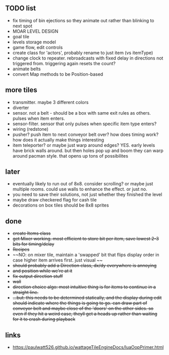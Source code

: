 
## TODO list
- fix timing of bin ejections so they animate out rather than blinking to next spot
- MOAR LEVEL DESIGN
- goal tile
- levels storage model
- game flow, edit controls
- create class for 'actors', probably rename to just item (vs itemType)
- change clock to repeater.  rebroadcasts with fixed delay in directions not triggered from.  triggering again resets the count?
- animate belts
- convert Map methods to be Position-based

## more tiles
- transmitter.  maybe 3 different colors
- diverter
- sensor.  not a belt - should be a box with same exit rules as others.  pulses when item enters.
- sensor-filter.  sensor that only pulses when specific item type enters?
- wiring (redstone)
- pusher?  push item to next conveyor belt over?  how does timing work?  how does it actually make things interesting
- item teleporter?  or maybe just warp around edges?  YES.  early levels have brick walls around.  but then holes pop up and boom they can warp around pacman style.  that opens up tons of possibilites

## later
- eventually likely to run out of 8x8.  consider scrolling?  or maybe just multiple rooms.  could use walls to enhance the effect.  or just no.
- you need to save their solutions, not just whether they finished the level
- maybe draw checkered flag for cash tile
- decorations on box tiles should be 8x8 sprites

## done
- ~~create Items class~~
- ~~get Mixer working.  most efficient to store bit per item, save lowest 2-3 bits for timing/delay~~
- ~~Recipes~~
- ~~NO: on mixer tile, maintain a 'swapped' bit that flips display order in case higher item arrives first.  just visual ~~
- ~~should probably add a Direction class, dx/dy everywhere is annoying~~
- ~~and position while we're at it~~
- ~~fix output direction stuff~~
- ~~wall~~
- ~~direction choice algo: most intuitive thing is for items to continue in a straight line.~~
- ~~...but: this needs to be determined statically, and the display during edit should indicate where the things is going to go.  can draw part of conveyor belt and maybe close of the 'doors' on the other sides.  so even if they hit a weird case, theyll get a heads up rather than waiting for it to crash during playback~~


## links
- https://paulwatt526.github.io/wattageTileEngineDocs/luaOopPrimer.html